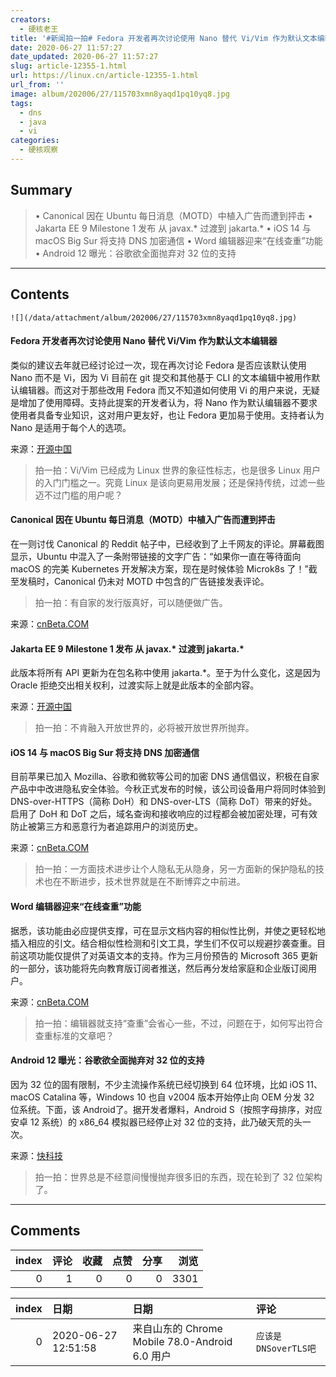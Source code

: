 ```yaml
---
creators:
  - 硬核老王
title: '#新闻拍一拍# Fedora 开发者再次讨论使用 Nano 替代 Vi/Vim 作为默认文本编辑器'
date: 2020-06-27 11:57:27
date_updated: 2020-06-27 11:57:27
slug: article-12355-1.html
url: https://linux.cn/article-12355-1.html
url_from: ''
image: album/202006/27/115703xmn8yaqd1pq10yq8.jpg
tags:
  - dns
  - java
  - vi
categories:
  - 硬核观察
---
```


## Summary

> • Canonical 因在 Ubuntu 每日消息（MOTD）中植入广告而遭到抨击 • Jakarta EE 9 Milestone 1 发布 从 javax.* 过渡到 jakarta.* • iOS 14 与 macOS Big Sur 将支持 DNS 加密通信 • Word 编辑器迎来“在线查重”功能 • Android 12 曝光：谷歌欲全面抛弃对 32 位的支持

***

<!-- more -->

## Contents

`![](/data/attachment/album/202006/27/115703xmn8yaqd1pq10yq8.jpg)`

#### Fedora 开发者再次讨论使用 Nano 替代 Vi/Vim 作为默认文本编辑器

类似的建议去年就已经讨论过一次，现在再次讨论 Fedora 是否应该默认使用 Nano 而不是 Vi，因为 Vi 目前在 git 提交和其他基于 CLI 的文本编辑中被用作默认编辑器。而这对于那些改用 Fedora 而又不知道如何使用 Vi 的用户来说，无疑是增加了使用障碍。支持此提案的开发者认为，将 Nano 作为默认编辑器不要求使用者具备专业知识，这对用户更友好，也让 Fedora 更加易于使用。支持者认为 Nano 是适用于每个人的选项。

来源：[开源中国](https://www.oschina.net/news/116746/fedora-nano-2020-default-prop)

> 
> 拍一拍：Vi/Vim 已经成为 Linux 世界的象征性标志，也是很多 Linux 用户的入门门槛之一。究竟 Linux 是该向更易用发展；还是保持传统，过滤一些迈不过门槛的用户呢？
> 
> 
> 

#### Canonical 因在 Ubuntu 每日消息（MOTD）中植入广告而遭到抨击

在一则讨伐 Canonical 的 Reddit 帖子中，已经收到了上千网友的评论。屏幕截图显示，Ubuntu 中混入了一条附带链接的文字广告：“如果你一直在等待面向 macOS 的完美 Kubernetes 开发解决方案，现在是时候体验 Microk8s 了！”截至发稿时，Canonical 仍未对 MOTD 中包含的广告链接发表评论。

> 
> 拍一拍：有自家的发行版真好，可以随便做广告。
> 
> 
> 

来源：[cnBeta.COM](https://www.cnbeta.com/articles/tech/995903.htm)

#### Jakarta EE 9 Milestone 1 发布 从 javax.\* 过渡到 jakarta.\*

此版本将所有 API 更新为在包名称中使用 jakarta.\*。至于为什么变化，这是因为 Oracle 拒绝交出相关权利，过渡实际上就是此版本的全部内容。

来源：[开源中国](https://www.oschina.net/news/116740/jakarta-ee-9-m1-released)

> 
> 拍一拍：不肯融入开放世界的，必将被开放世界所抛弃。
> 
> 
> 

#### iOS 14 与 macOS Big Sur 将支持 DNS 加密通信

目前苹果已加入 Mozilla、谷歌和微软等公司的加密 DNS 通信倡议，积极在自家产品中中改进隐私安全体验。今秋正式发布的时候，该公司设备用户将同时体验到 DNS-over-HTTPS（简称 DoH）和 DNS-over-LTS（简称 DoT）带来的好处。启用了 DoH 和 DoT 之后，域名查询和接收响应的过程都会被加密处理，可有效防止被第三方和恶意行为者追踪用户的浏览历史。

来源：[cnBeta.COM](https://www.cnbeta.com/articles/tech/996103.htm)

> 
> 拍一拍：一方面技术进步让个人隐私无从隐身，另一方面新的保护隐私的技术也在不断进步，技术世界就是在不断博弈之中前进。
> 
> 
> 

#### Word 编辑器迎来“在线查重”功能

据悉，该功能由必应提供支撑，可在显示文档内容的相似性比例，并使之更轻松地插入相应的引文。结合相似性检测和引文工具，学生们不仅可以规避抄袭查重。目前这项功能仅提供了对英语文本的支持。作为三月份预告的 Microsoft 365 更新的一部分，该功能将先向教育版订阅者推送，然后再分发给家庭和企业版订阅用户。

来源：[cnBeta.COM](https://www.cnbeta.com/articles/tech/996127.htm)

> 
> 拍一拍：编辑器就支持“查重”会省心一些，不过，问题在于，如何写出符合查重标准的文章吧？
> 
> 
> 

#### Android 12 曝光：谷歌欲全面抛弃对 32 位的支持

因为 32 位的固有限制，不少主流操作系统已经切换到 64 位环境，比如 iOS 11、macOS Catalina 等，Windows 10 也自 v2004 版本开始停止向 OEM 分发 32 位系统。下面，该 Android了。据开发者爆料，Android S（按照字母排序，对应安卓 12 系统）的 x86\_64 模拟器已经停止对 32 位的支持，此乃破天荒的头一次。

来源：[快科技](https://www.cnbeta.com/articles/tech/996133.htm)

> 
> 拍一拍：世界总是不经意间慢慢抛弃很多旧的东西，现在轮到了 32 位架构了。
> 
> 
>

***

## Comments


|   index |   评论 |   收藏 |   点赞 |   分享 |   浏览 |
|--------:|-------:|-------:|-------:|-------:|-------:|
|       0 |      1 |      0 |      0 |      0 |   3301 |

|   index | 日期                | 日期                                           | 评论                 |
|--------:|:--------------------|:-----------------------------------------------|:---------------------|
|       0 | 2020-06-27 12:51:58 | 来自山东的 Chrome Mobile 78.0-Android 6.0 用户 | `应该是DNSoverTLS吧` |
